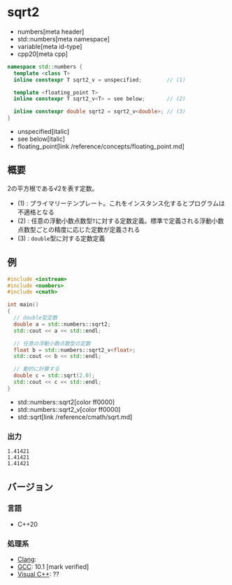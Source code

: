# sqrt2
* numbers[meta header]
* std::numbers[meta namespace]
* variable[meta id-type]
* cpp20[meta cpp]

```cpp
namespace std::numbers {
  template <class T>
  inline constexpr T sqrt2_v = unspecified;        // (1)

  template <floating_point T>
  inline constexpr T sqrt2_v<T> = see below;       // (2)

  inline constexpr double sqrt2 = sqrt2_v<double>; // (3)
}
```
* unspecified[italic]
* see below[italic]
* floating_point[link /reference/concepts/floating_point.md]

## 概要
2の平方根である√2を表す定数。

- (1) : プライマリーテンプレート。これをインスタンス化するとプログラムは不適格となる
- (2) : 任意の浮動小数点数型`T`に対する定数定義。標準で定義される浮動小数点数型ごとの精度に応じた定数が定義される
- (3) : `double`型に対する定数定義


## 例
```cpp example
#include <iostream>
#include <numbers>
#include <cmath>

int main()
{
  // double型定数
  double a = std::numbers::sqrt2;
  std::cout << a << std::endl;

  // 任意の浮動小数点数型の定数
  float b = std::numbers::sqrt2_v<float>;
  std::cout << b << std::endl;

  // 動的に計算する
  double c = std::sqrt(2.0);
  std::cout << c << std::endl;
}
```
* std::numbers::sqrt2[color ff0000]
* std::numbers::sqrt2_v[color ff0000]
* std::sqrt[link /reference/cmath/sqrt.md]

### 出力
```
1.41421
1.41421
1.41421
```

## バージョン
### 言語
- C++20

### 処理系
- [Clang](/implementation.md#clang):
- [GCC](/implementation.md#gcc): 10.1 [mark verified]
- [Visual C++](/implementation.md#visual_cpp): ??
